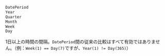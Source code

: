 ```julia
DatePeriod
Year
Quarter
Month
Week
Day
```

1日以上の時間の間隔。`DatePeriod`間の従来の比較はすべて有効ではありません。（例：`Week(1) == Day(7)`ですが、`Year(1) != Day(365)`）
